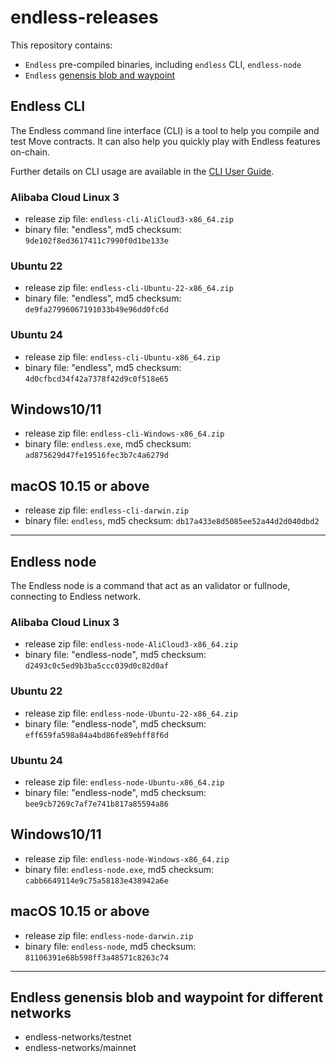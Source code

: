 # endless-releases

This repository contains:
- `Endless` pre-compiled binaries, including `endless` CLI, `endless-node`
- `Endless` [genensis blob and waypoint](#endless-genensis-blob-and-waypoint-for-different-networks)

## Endless CLI
The Endless command line interface (CLI) is a tool to help you compile and test Move contracts. It can also help you quickly play with Endless features on-chain.

Further details on CLI usage are available in the [CLI User Guide](https://docs.endless.link/endless/devbuild/build/endless-cli).

### Alibaba Cloud Linux 3
- release zip file: `endless-cli-AliCloud3-x86_64.zip`
- binary file: "endless", md5 checksum: `9de102f8ed3617411c7990f0d1be133e`

### Ubuntu 22
- release zip file: `endless-cli-Ubuntu-22-x86_64.zip`
- binary file: "endless", md5 checksum: `de9fa27996067191033b49e96dd0fc6d`

### Ubuntu 24
- release zip file: `endless-cli-Ubuntu-x86_64.zip`
- binary file: "endless", md5 checksum: `4d0cfbcd34f42a7378f42d9c0f518e65`

## Windows10/11
- release zip file: `endless-cli-Windows-x86_64.zip`
- binary file: `endless.exe`, md5 checksum: `ad875629d47fe19516fec3b7c4a6279d`

## macOS 10.15 or above
- release zip file: `endless-cli-darwin.zip`
- binary file: `endless`, md5 checksum: `db17a433e8d5085ee52a44d2d040dbd2`

---

## Endless node
The Endless node is a command that act as an validator or fullnode, connecting to Endless network.

### Alibaba Cloud Linux 3
- release zip file: `endless-node-AliCloud3-x86_64.zip`
- binary file: "endless-node", md5 checksum: `d2493c0c5ed9b3ba5ccc039d0c82d0af`

### Ubuntu 22
- release zip file: `endless-node-Ubuntu-22-x86_64.zip`
- binary file: "endless-node", md5 checksum: `eff659fa598a84a4bd86fe89ebff8f6d`

### Ubuntu 24
- release zip file: `endless-node-Ubuntu-x86_64.zip`
- binary file: "endless-node", md5 checksum: `bee9cb7269c7af7e741b817a85594a86`

## Windows10/11
- release zip file: `endless-node-Windows-x86_64.zip`
- binary file: `endless-node.exe`, md5 checksum: `cabb6649114e9c75a58183e438942a6e`

## macOS 10.15 or above
- release zip file: `endless-node-darwin.zip`
- binary file: `endless-node`, md5 checksum: `81106391e68b598ff3a48571c8263c74`

---


## Endless genensis blob and waypoint for different networks
- endless-networks/testnet
- endless-networks/mainnet